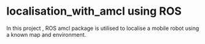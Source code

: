 # localisation_with_amcl using ROS

In this project , ROS amcl package is utilised to localise a mobile robot using a known map and environment.
